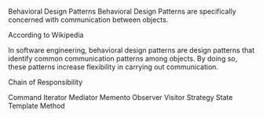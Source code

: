 Behavioral Design Patterns
Behavioral Design Patterns are specifically concerned with communication between objects.

According to Wikipedia

In software engineering, behavioral design patterns are design patterns that identify common communication patterns among objects. By doing so, these patterns increase flexibility in carrying out communication.

Chain of Responsibility

Command
Iterator
Mediator
Memento
Observer
Visitor
Strategy
State
Template Method